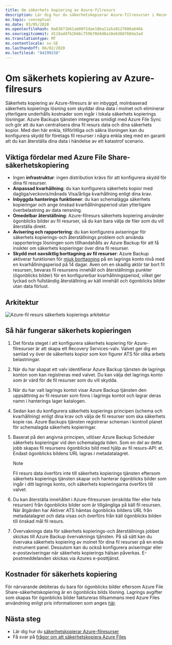 ```yaml
---
title: Om säkerhets kopiering av Azure-filresurs
description: Lär dig hur du säkerhetskopierar Azure-filresurser i Recovery Services-valvet
ms.topic: conceptual
ms.date: 03/05/2020
ms.openlocfilehash: 0a03871b61ab00f2dae18ba11a5a9127680a646b
ms.sourcegitcommit: d118ad4fb2b66c759b70d4d8a18e6368760da3ad
ms.translationtype: MT
ms.contentlocale: sv-SE
ms.lasthandoff: 06/02/2020
ms.locfileid: "84299238"
---
```

# <a name="about-azure-file-share-backup"></a>Om säkerhets kopiering av Azure-filresurs

Säkerhets kopiering av Azure-filresurs är en inbyggd, molnbaserad säkerhets kopierings lösning som skyddar dina data i molnet och eliminerar ytterligare underhålls kostnader som ingår i lokala säkerhets kopierings lösningar. Azure Backups tjänsten integreras smidigt med Azure File Sync och gör att du kan centralisera dina fil resurs data och dina säkerhets kopior. Med den här enkla, tillförlitliga och säkra lösningen kan du konfigurera skydd för företags fil resurser i några enkla steg med en garanti att du kan återställa dina data i händelse av ett katastrof scenario.

## <a name="key-benefits-of-azure-file-share-backup"></a>Viktiga fördelar med Azure File Share-säkerhetskopiering

* Ingen **infrastruktur**: ingen distribution krävs för att konfigurera skydd för dina fil resurser.
* **Anpassad kvarhållning**: du kan konfigurera säkerhets kopior med dagliga/veckovis/månads Visa/årliga kvarhållning enligt dina krav.
* **Inbyggda hanterings funktioner**: du kan schemalägga säkerhets kopieringar och ange önskad kvarhållningsperiod utan ytterligare överbelastning av data rensning.
* **Omedelbar återställning**: Azure-filresurs säkerhets kopiering använder ögonblicks bilder av fil resurser, så du kan bara välja de filer som du vill återställa direkt.
* **Avisering och rapportering**: du kan konfigurera aviseringar för säkerhets kopierings-och återställnings problem och använda rapporterings lösningen som tillhandahålls av Azure Backup för att få insikter om säkerhets kopieringar över dina fil resurser.
* **Skydd mot oavsiktlig borttagning av fil resurser**: Azure Backup aktiverar funktionen för [mjuk borttagning](https://docs.microsoft.com/azure/storage/files/storage-files-prevent-file-share-deletion) på en lagrings konto nivå med en kvarhållningsperiod på 14 dagar. Även om en skadlig aktör tar bort fil resursen, bevaras fil resursens innehåll och återställnings punkter (ögonblicks bilder) för en konfigurerbar kvarhållningsperiod, vilket ger lyckad och fullständig återställning av käll innehåll och ögonblicks bilder utan data förlust.

## <a name="architecture"></a>Arkitektur

![Azure-fil resurs säkerhets kopierings arkitektur](./media/azure-file-share-backup-overview/azure-file-shares-backup-architecture.png)

## <a name="how-the-backup-process-works"></a>Så här fungerar säkerhets kopieringen

1. Det första steget i att konfigurera säkerhets kopiering för Azure-filresurser är att skapa ett Recovery Services-valv. Valvet ger dig en samlad vy över de säkerhets kopior som kon figurer ATS för olika arbets belastningar.

2. När du har skapat ett valv identifierar Azure Backup tjänsten de lagrings konton som kan registreras med valvet. Du kan välja det lagrings konto som är värd för de fil resurser som du vill skydda.

3. När du har valt lagrings kontot visar Azure Backup tjänsten den uppsättning av fil resurser som finns i lagrings kontot och lagrar deras namn i hanterings lager katalogen.

4. Sedan kan du konfigurera säkerhets kopierings principen (schema och kvarhållning) enligt dina krav och välja de fil resurser som ska säkerhets kopie ras. Azure Backups tjänsten registrerar scheman i kontroll planet för schemalagda säkerhets kopieringar.

5. Baserat på den angivna principen, utlöser Azure Backup Scheduler säkerhets kopieringar vid den schemalagda tiden. Som en del av detta jobb skapas fil resursens ögonblicks bild med hjälp av fil resurs-API: et. Endast ögonblicks bildens URL lagras i metadatalagret.

    >[!NOTE]
    >Fil resurs data överförs inte till säkerhets kopierings tjänsten eftersom säkerhets kopierings tjänsten skapar och hanterar ögonblicks bilder som ingår i ditt lagrings konto, och säkerhets kopieringarna överförs till valvet.

6. Du kan återställa innehållet i Azure-filresursen (enskilda filer eller hela resursen) från ögonblicks bilder som är tillgängliga på käll fil resursen. När åtgärden har Aktiver ATS hämtas ögonblicks bildens URL från metadatalagret och data visas och överförs från käll ögonblicks bilden till önskad mål fil resurs.

7. Övervaknings data för säkerhets kopierings-och återställnings jobbet skickas till Azure Backup övervaknings tjänsten. På så sätt kan du övervaka säkerhets kopiering av molnet för dina fil resurser på en enda instrument panel. Dessutom kan du också konfigurera aviseringar eller e-postaviseringar när säkerhets kopierings hälsan påverkas. E-postmeddelanden skickas via Azures e-posttjänst.

## <a name="backup-costs"></a>Kostnader för säkerhets kopiering

För närvarande debiteras du bara för ögonblicks bilder eftersom Azure File Share-säkerhetskopiering är en ögonblicks bilds lösning. Lagrings avgifter som skapas för ögonblicks bilder faktureras tillsammans med Azure Files användning enligt pris informationen som anges [här](https://azure.microsoft.com/pricing/details/storage/files/).

## <a name="next-steps"></a>Nästa steg

* Lär dig hur du [säkerhetskopierar Azure-filresurser](backup-afs.md)
* Få svar på [frågor om att säkerhetskopiera Azure Files](backup-azure-files-faq.md)
